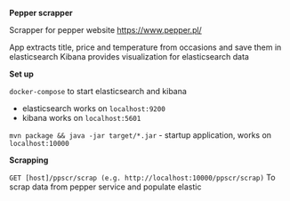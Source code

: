 **Pepper scrapper**

Scrapper for pepper website https://www.pepper.pl/

App extracts title, price and temperature from occasions and save them in elasticsearch 
Kibana provides visualization for elasticsearch data

**Set up**

`docker-compose` to start elasticsearch and kibana
* elasticsearch works on `localhost:9200`
* kibana works on `localhost:5601`

`mvn package && java -jar target/*.jar` - startup application, works on `localhost:10000`

**Scrapping**

`GET [host]/ppscr/scrap (e.g. http://localhost:10000/ppscr/scrap)`
To scrap data from pepper service and populate elastic